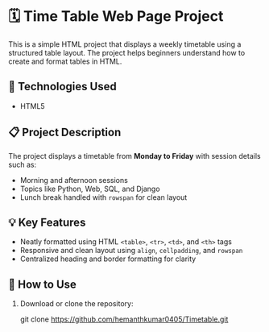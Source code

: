 # 🗓️ Time Table Web Page Project

This is a simple HTML project that displays a weekly timetable using a structured table layout. The project helps beginners understand how to create and format tables in HTML.

## 🔧 Technologies Used

- HTML5

## 📋 Project Description

The project displays a timetable from **Monday to Friday** with session details such as:

- Morning and afternoon sessions
- Topics like Python, Web, SQL, and Django
- Lunch break handled with `rowspan` for clean layout

## 💡 Key Features

- Neatly formatted using HTML `<table>`, `<tr>`, `<td>`, and `<th>` tags
- Responsive and clean layout using `align`, `cellpadding`, and `rowspan`
- Centralized heading and border formatting for clarity

## 🧪 How to Use

1. Download or clone the repository:

   git clone https://github.com/hemanthkumar0405/Timetable.git
